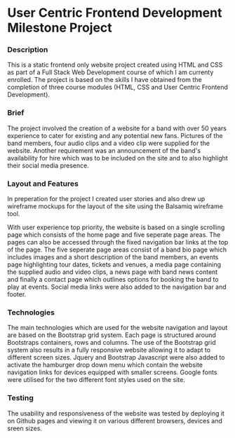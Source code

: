 # User  Centric Frontend Development Milestone Project

### Description

This is a static frontend only website project created using HTML and CSS
as part of a Full Stack Web Development course of which I am currenty enrolled.
The project is based on the skills I have obtained from the completion 
of three course modules (HTML, CSS and User Centric Frontend Development).

### Brief

The project involved the creation of a website for a band with over 50 years 
experience to cater for existing and any potential new fans. 
Pictures of the band members, four audio clips and a video clip were supplied for the website.
Another requirement was an announcement of the band's availability for hire which was to be
included on the site and to also highlight their social media presence.

### Layout and Features

In preperation for the project I created user stories and also drew up wireframe mockups
for the layout of the site using the Balsamiq wireframe tool.

With user experience top priority, the website is based on a single scrolling page 
which consists of the home page and five seperate page areas. The pages can also be 
accessed through the fixed navigation bar links at the top of the page.
The five seperate page areas consist of a band bio page which includes images and a short description 
of the band members, an events page highlighting tour dates, tickets and venues, 
a media page containing the supplied audio and video clips, a news page with 
band news content and finally a contact page which outlines options for booking the band 
to play at events.
Social media links were also added to the navigation bar and footer. 

### Technologies 

The main technologies which are used for the website navigation and layout are 
based on the Bootstrap grid system.
Each page is structured around Bootstraps containers, rows and columns.
The use of the Bootstrap grid system also results in a fully responsive 
website allowing it to adapt to different screen sizes. 
Jquery and Bootstrap Javascript were also added to activate the hamburger drop down 
menu which contain the website navigation links for devices equipped with smaller screens.
Google fonts were utilised for the two different font styles used on the site.

### Testing

The usability and responsiveness of the website was tested by deploying it on Github 
pages and viewing it on various different browsers, devices and sreen sizes.



